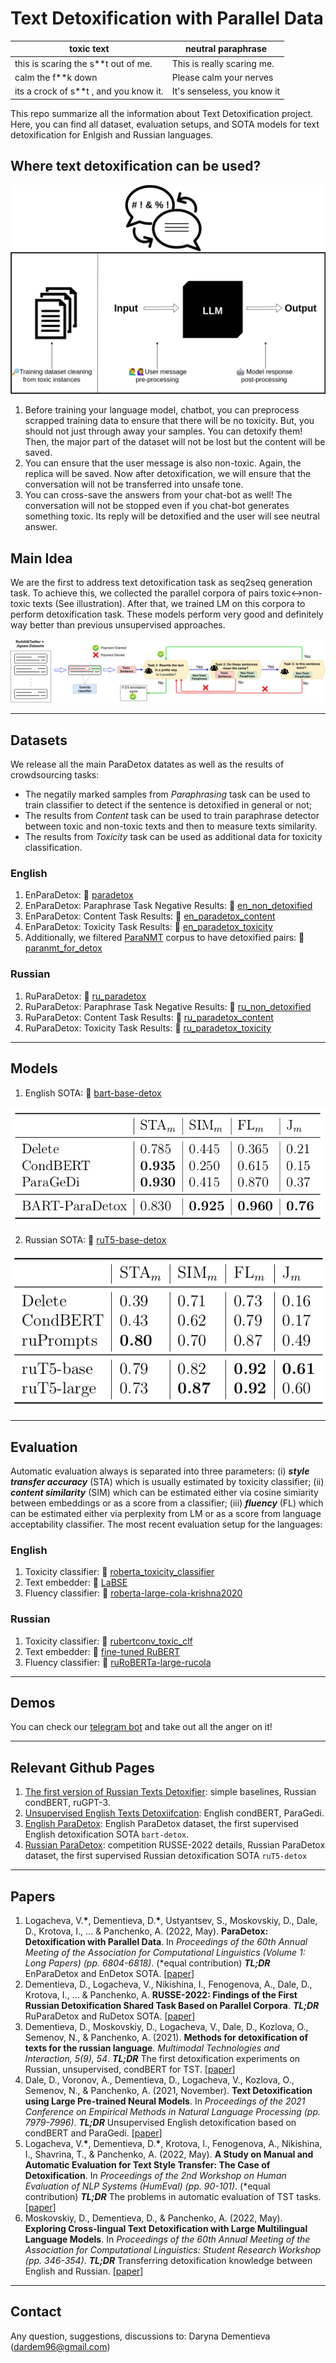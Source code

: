 # Text Detoxification with Parallel Data

| toxic text   |      neutral paraphrase      |
|----------|-------------|
| this is scaring the s\*\*t out of me. | This is really scaring me.  |
| calm the f\*\*k down | Please calm your nerves  |
| its a crock of s\*\*t , and you know it. | It's senseless, you know it  |

This repo summarize all the information about Text Detoxification project. Here, you can find all dataset, evaluation setups, and SOTA models for text detoxification for Enlgish and Russian languages.

## Where text detoxification can be used?

![](https://github.com/dardem/text_detoxification/blob/main/detox_usage.png)

1. Before training your language model, chatbot, you can preprocess scrapped training data to ensure that there will be no toxicity. But, you should not just through away your samples. You can detoxify them! Then, the major part of the dataset will not be lost but the content will be saved.
2. You can ensure that the user message is also non-toxic. Again, the replica will be saved. Now after detoxification, we will ensure that the conversation will not be transferred into unsafe tone.
3. You can cross-save the answers from your chat-bot as well! The conversation will not be stopped even if you chat-bot generates something toxic. Its reply will be detoxified and the user will see neutral answer.

## Main Idea

We are the first to address text detoxification task as seq2seq generation task. To achieve this, we collected the parallel corpora of pairs toxic<->non-toxic texts (See illustration). After that, we trained LM on this corpora to perform detoxification task. These models perform very good and definitely way better than previous unsupervised approaches.

![](https://github.com/dardem/text_detoxification/blob/main/schema.jpg)

---

## Datasets

We release all the main ParaDetox datates as well as the results of crowdsourcing tasks:
* The negatily marked samples from *Paraphrasing* task can be used to train classifier to detect if the sentence is detoxified in general or not;
* The results from *Content* task can be used to train paraphrase detector between toxic and non-toxic texts and then to measure texts similarity.
* The results from *Toxicity* task can be used as additional data for toxicity classification.

### English

1. EnParaDetox: 🤗 [paradetox](https://huggingface.co/datasets/s-nlp/paradetox)
2. EnParaDetox: Paraphrase Task Negative Results: 🤗 [en_non_detoxified](https://huggingface.co/datasets/s-nlp/en_non_detoxified)
3. EnParaDetox: Content Task Results: 🤗 [en_paradetox_content](https://huggingface.co/datasets/s-nlp/en_paradetox_content)
4. EnParaDetox: Toxicity Task Results: 🤗 [en_paradetox_toxicity](https://huggingface.co/datasets/s-nlp/en_paradetox_toxicity)
5. Additionally, we filtered [ParaNMT](https://aclanthology.org/P18-1042/) corpus to have detoxified pairs: 🤗 [paranmt_for_detox](https://huggingface.co/datasets/dardem/paranmt_for_detox)

### Russian

1. RuParaDetox: 🤗 [ru_paradetox](https://huggingface.co/datasets/s-nlp/ru_paradetox)
2. RuParaDetox: Paraphrase Task Negative Results: 🤗 [ru_non_detoxified](https://huggingface.co/datasets/s-nlp/ru_non_detoxified)
3. RuParaDetox: Content Task Results: 🤗 [ru_paradetox_content](https://huggingface.co/datasets/s-nlp/ru_paradetox_content)
4. RuParaDetox: Toxicity Task Results: 🤗 [ru_paradetox_toxicity](https://huggingface.co/datasets/s-nlp/ru_paradetox_toxicity)

---

## Models

1. English SOTA: 🤗 [bart-base-detox]( https://huggingface.co/s-nlp/bart-base-detox)

![](https://github.com/dardem/text_detoxification/blob/main/en_manual_results.png)

2. Russian SOTA: 🤗 [ruT5-base-detox](https://huggingface.co/s-nlp/ruT5-base-detox)

![](https://github.com/dardem/text_detoxification/blob/main/ru_manual_results.png)

---

## Evaluation
Automatic evaluation always is separated into three parameters: (i) ***style transfer accuracy*** (STA) which is usually estimated by toxicity classifier; (ii) ***content similarity*** (SIM) which can be estimated either via cosine simiarity between embeddings or as a score from a classifier; (iii) ***fluency*** (FL) which can be estimated either via perplexity from LM or as a score from language acceptability classifier. The most recent evaluation setup for the languages:

### English
1. Toxicity classifier: 🤗 [roberta_toxicity_classifier](https://huggingface.co/s-nlp/roberta_toxicity_classifier)
2. Text embedder: 🤗 [LaBSE](https://huggingface.co/sentence-transformers/LaBSE)
3. Fluency classifier: 🤗 [roberta-large-cola-krishna2020](https://huggingface.co/cointegrated/roberta-large-cola-krishna2020)

### Russian
1. Toxicity classifier: 🤗 [rubertconv_toxic_clf](https://huggingface.co/IlyaGusev/rubertconv_toxic_clf)
2. Text embedder: 🤗 [fine-tuned RuBERT](https://huggingface.co/s-nlp/rubert-base-cased-conversational-paraphrase-v1)
3. Fluency classifier: 🤗 [ruRoBERTa-large-rucola](https://huggingface.co/RussianNLP/ruRoBERTa-large-rucola)

---
## Demos

You can check our [telegram bot](https://t.me/rudetoxifierbot) and take out all the anger on it!

---
## Relevant Github Pages
1. [The first version of Russian Texts Detoxifier](https://github.com/s-nlp/rudetoxifier): simple baselines, Russian condBERT, ruGPT-3.
2. [Unsupervised English Texts Detoxiifcation](https://github.com/s-nlp/detox): English condBERT, ParaGedi.
3. [English ParaDetox](https://github.com/s-nlp/paradetox): English ParaDetox dataset, the first supervised English detoxification SOTA ``bart-detox``.
4. [Russian ParaDetox](https://github.com/s-nlp/russe_detox_2022): competition RUSSE-2022 details, Russian ParaDetox dataset, the first supervised Russian detoxification SOTA ``ruT5-detox``

---

## Papers
1. Logacheva, V.**\***, Dementieva, D.**\***, Ustyantsev, S., Moskovskiy, D., Dale, D., Krotova, I., ... & Panchenko, A. (2022, May). **ParaDetox: Detoxification with Parallel Data**. In *Proceedings of the 60th Annual Meeting of the Association for Computational Linguistics (Volume 1: Long Papers) (pp. 6804-6818)*. (\*equal contribution) ***TL;DR*** EnParaDetox and EnDetox SOTA. [[paper](https://aclanthology.org/2022.acl-long.469/)]
2. Dementieva, D., Logacheva, V., Nikishina, I., Fenogenova, A., Dale, D., Krotova, I., ... & Panchenko, A. **RUSSE-2022: Findings of the First Russian Detoxification Shared Task Based on Parallel Corpora**. ***TL;DR*** RuParaDetox and RuDetox SOTA. [[paper](https://www.dialog-21.ru/media/5755/dementievadplusetal105.pdf)]
3. Dementieva, D., Moskovskiy, D., Logacheva, V., Dale, D., Kozlova, O., Semenov, N., & Panchenko, A. (2021). **Methods for detoxification of texts for the russian language**. *Multimodal Technologies and Interaction, 5(9), 54*. ***TL;DR*** The first detoxification experiments on Russian, unsupervised, condBERT for TST. [[paper](https://www.mdpi.com/2414-4088/5/9/54/pdf)]
4. Dale, D., Voronov, A., Dementieva, D., Logacheva, V., Kozlova, O., Semenov, N., & Panchenko, A. (2021, November). **Text Detoxification using Large Pre-trained Neural Models**. In *Proceedings of the 2021 Conference on Empirical Methods in Natural Language Processing (pp. 7979-7996)*. ***TL;DR*** Unsupervised English detoxification based on condBERT and ParaGedi. [[paper](https://aclanthology.org/2021.emnlp-main.629/)]
5. Logacheva, V.**\***, Dementieva, D.**\***, Krotova, I., Fenogenova, A., Nikishina, I., Shavrina, T., & Panchenko, A. (2022, May). **A Study on Manual and Automatic Evaluation for Text Style Transfer: The Case of Detoxification**. In *Proceedings of the 2nd Workshop on Human Evaluation of NLP Systems (HumEval) (pp. 90-101)*. (\*equal contribution) ***TL;DR*** The problems in automatic evaluation of TST tasks. [[paper](https://aclanthology.org/2022.humeval-1.8/)]
6. Moskovskiy, D., Dementieva, D., & Panchenko, A. (2022, May). **Exploring Cross-lingual Text Detoxification with Large Multilingual Language Models**. In *Proceedings of the 60th Annual Meeting of the Association for Computational Linguistics: Student Research Workshop (pp. 346-354)*. ***TL;DR*** Transferring detoxification knowledge between English and Russian. [[paper](https://aclanthology.org/2022.acl-srw.26/)]

---

## Contact

Any question, suggestions, discussions to: Daryna Dementieva (dardem96@gmail.com)
